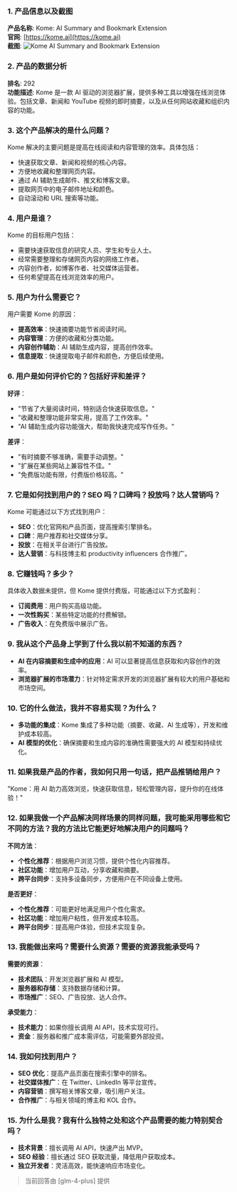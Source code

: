 ### 1. 产品信息以及截图

**产品名称**: Kome: AI Summary and Bookmark Extension  
**官网**: [https://kome.ai](https://kome.ai)  
**截图**: ![Kome AI Summary and Bookmark Extension](https://cdn-images.toolify.ai/168622432939638040.jpg)

### 2. 产品的数据分析

**排名**: 292  
**功能描述**: Kome 是一款 AI 驱动的浏览器扩展，提供多种工具以增强在线浏览体验。包括文章、新闻和 YouTube 视频的即时摘要，以及从任何网站收藏和组织内容的功能。

### 3. 这个产品解决的是什么问题？

Kome 解决的主要问题是提高在线阅读和内容管理的效率。具体包括：
- 快速获取文章、新闻和视频的核心内容。
- 方便地收藏和整理网页内容。
- 通过 AI 辅助生成邮件、推文和博客文章。
- 提取网页中的电子邮件地址和颜色。
- 自动滚动和 URL 搜索等功能。

### 4. 用户是谁？

Kome 的目标用户包括：
- 需要快速获取信息的研究人员、学生和专业人士。
- 经常需要整理和存储网页内容的网络工作者。
- 内容创作者，如博客作者、社交媒体运营者。
- 任何希望提高在线浏览效率的用户。

### 5. 用户为什么需要它？

用户需要 Kome 的原因：
- **提高效率**：快速摘要功能节省阅读时间。
- **内容管理**：方便的收藏和分类功能。
- **内容创作辅助**：AI 辅助生成内容，提高创作效率。
- **信息提取**：快速提取电子邮件和颜色，方便后续使用。

### 6. 用户是如何评价它的？包括好评和差评？

**好评**：
- "节省了大量阅读时间，特别适合快速获取信息。"
- "收藏和整理功能非常实用，提高了工作效率。"
- "AI 辅助生成内容功能强大，帮助我快速完成写作任务。"

**差评**：
- "有时摘要不够准确，需要手动调整。"
- "扩展在某些网站上兼容性不佳。"
- "免费版功能有限，付费版价格较高。"

### 7. 它是如何找到用户的？SEO 吗？口碑吗？投放吗？达人营销吗？

Kome 可能通过以下方式找到用户：
- **SEO**：优化官网和产品页面，提高搜索引擎排名。
- **口碑**：用户推荐和社交媒体分享。
- **投放**：在相关平台进行广告投放。
- **达人营销**：与科技博主和 productivity influencers 合作推广。

### 8. 它赚钱吗？多少？

具体收入数据未提供，但 Kome 提供付费版，可能通过以下方式盈利：
- **订阅费用**：用户购买高级功能。
- **一次性购买**：某些特定功能的付费解锁。
- **广告收入**：在免费版中展示广告。

### 9. 我从这个产品身上学到了什么我以前不知道的东西？

- **AI 在内容摘要和生成中的应用**：AI 可以显著提高信息获取和内容创作的效率。
- **浏览器扩展的市场潜力**：针对特定需求开发的浏览器扩展有较大的用户基础和市场空间。

### 10. 它的什么做法，我并不容易实现？为什么？

- **多功能的集成**：Kome 集成了多种功能（摘要、收藏、AI 生成等），开发和维护成本较高。
- **AI 模型的优化**：确保摘要和生成内容的准确性需要强大的 AI 模型和持续优化。

### 11. 如果我是产品的作者，我如何只用一句话，把产品推销给用户？

"Kome：用 AI 助力高效浏览，快速获取信息，轻松管理内容，提升你的在线体验！"

### 12. 如果我做一个产品解决同样场景的同样问题，我可能采用哪些和它不同的方法？我的方法比它能更好地解决用户的问题吗？

**不同方法**：
- **个性化推荐**：根据用户浏览习惯，提供个性化内容推荐。
- **社区功能**：增加用户互动，分享收藏和摘要。
- **跨平台同步**：支持多设备同步，方便用户在不同设备上使用。

**是否更好**：
- **个性化推荐**：可能更好地满足用户个性化需求。
- **社区功能**：增加用户粘性，但开发成本较高。
- **跨平台同步**：提高用户体验，但技术实现复杂。

### 13. 我能做出来吗？需要什么资源？需要的资源我能承受吗？

**需要的资源**：
- **技术团队**：开发浏览器扩展和 AI 模型。
- **服务器和存储**：支持数据存储和计算。
- **市场推广**：SEO、广告投放、达人合作。

**承受能力**：
- **技术能力**：如果你擅长调用 AI API，技术实现可行。
- **资金**：服务器和推广成本需评估，可能需要外部投资。

### 14. 我如何找到用户？

- **SEO 优化**：提高产品页面在搜索引擎中的排名。
- **社交媒体推广**：在 Twitter、LinkedIn 等平台宣传。
- **内容营销**：撰写相关博客文章，吸引用户关注。
- **合作推广**：与相关领域的博主和 KOL 合作。

### 15. 为什么是我？我有什么独特之处和这个产品需要的能力特别契合吗？

- **技术背景**：擅长调用 AI API，快速产出 MVP。
- **SEO 经验**：擅长通过 SEO 获取流量，降低用户获取成本。
- **独立开发者**：灵活高效，能快速响应市场变化。

> 当前回答由 [glm-4-plus] 提供